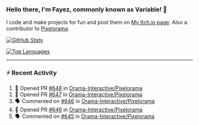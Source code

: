 ### Hello there, I'm Fayez, commonly known as Variable! 👋
I code and make projects for fun and post them on [My Itch.io page](https://variable-industries.itch.io/). Also a contributor to [Pixelorama](https://github.com/Orama-Interactive/Pixelorama).

[![GitHub Stats](https://github-readme-stats.vercel.app/api/?username=Variable-ind&show_icons=true&theme=merko)](https://github.com/anuraghazra/github-readme-stats)

[![Top Languages](https://github-readme-stats.vercel.app/api/top-langs/?username=Variable-ind&layout=compact&theme=merko)](https://github.com/anuraghazra/github-readme-stats)

---

### :zap: Recent Activity

<!--START_SECTION:activity-->
1. 💪 Opened PR [#648](https://github.com/Orama-Interactive/Pixelorama/pull/648) in [Orama-Interactive/Pixelorama](https://github.com/Orama-Interactive/Pixelorama)
2. 💪 Opened PR [#647](https://github.com/Orama-Interactive/Pixelorama/pull/647) in [Orama-Interactive/Pixelorama](https://github.com/Orama-Interactive/Pixelorama)
3. 🗣 Commented on [#646](https://github.com/Orama-Interactive/Pixelorama/issues/646) in [Orama-Interactive/Pixelorama](https://github.com/Orama-Interactive/Pixelorama)
4. 💪 Opened PR [#646](https://github.com/Orama-Interactive/Pixelorama/pull/646) in [Orama-Interactive/Pixelorama](https://github.com/Orama-Interactive/Pixelorama)
5. 🗣 Commented on [#645](https://github.com/Orama-Interactive/Pixelorama/issues/645) in [Orama-Interactive/Pixelorama](https://github.com/Orama-Interactive/Pixelorama)
<!--END_SECTION:activity-->

<!--
**Variable-ind/Variable-ind** is a ✨ _special_ ✨ repository because its `README.md` (this file) appears on your GitHub profile.

Here are some ideas to get you started:
- 🌱 I’m currently studying at ...
- 🔭 I’m currently working on ...
- 👯 I’m looking to collaborate on ...
- 🤔 I’m looking for help with ...
- 💬 Ask me about ...
- 📫 How to reach me: ...
- ⚡ Fun fact: ...
-->
